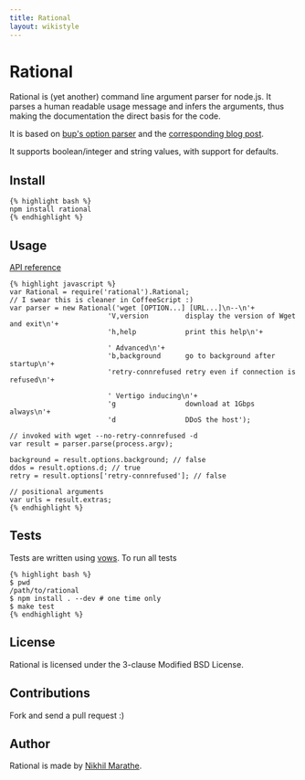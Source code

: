 ```yaml
---
title: Rational
layout: wikistyle
---
```


<link rel="stylesheet" href="style.css" type="text/css"> </link>
<link rel="stylesheet" href="pygments.css" type="text/css"> </link>

Rational
========

Rational is (yet another) command line argument parser for node.js. It parses a human readable usage message and infers the arguments, thus making the documentation the direct basis for the code.

It is based on [bup's option
parser](https://github.com/apenwarr/bup/blob/master/lib/bup/options.py) and the
[corresponding blog post](http://apenwarr.ca/log/?m=201111#02).

It supports boolean/integer and string values, with support for defaults.

## Install

    {% highlight bash %}
    npm install rational
    {% endhighlight %}

## Usage

[API reference](rational.html)

    {% highlight javascript %}
    var Rational = require('rational').Rational;
    // I swear this is cleaner in CoffeeScript :)
    var parser = new Rational('wget [OPTION...] [URL...]\n--\n'+
                            'V,version         display the version of Wget and exit\n'+
                            'h,help            print this help\n'+

                            ' Advanced\n'+
                            'b,background      go to background after startup\n'+
                            'retry-connrefused retry even if connection is refused\n'+

                            ' Vertigo inducing\n'+
                            'g                 download at 1Gbps always\n'+
                            'd                 DDoS the host');

    // invoked with wget --no-retry-connrefused -d
    var result = parser.parse(process.argv);

    background = result.options.background; // false
    ddos = result.options.d; // true
    retry = result.options['retry-connrefused']; // false

    // positional arguments
    var urls = result.extras;
    {% endhighlight %}

## Tests

Tests are written using [vows](http://www.vowsjs.org). To run all tests

    {% highlight bash %}
    $ pwd
    /path/to/rational
    $ npm install . --dev # one time only
    $ make test
    {% endhighlight %}

## License

Rational is licensed under the 3-clause Modified BSD License.

## Contributions

Fork and send a pull request :)

## Author

Rational is made by [Nikhil Marathe](https://github.com/nikhilm).

